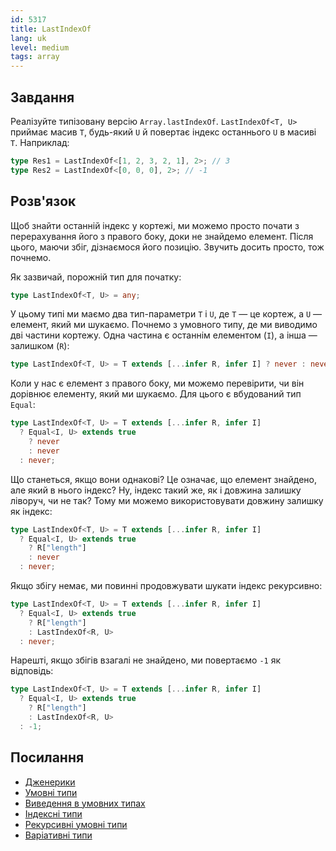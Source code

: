 ```yaml
---
id: 5317
title: LastIndexOf
lang: uk
level: medium
tags: array
---
```


## Завдання

Реалізуйте типізовану версію `Array.lastIndexOf`. `LastIndexOf<T, U>` приймає
масив `T`, будь-який `U` й повертає індекс останнього `U` в масиві `T`.
Наприклад:

```typescript
type Res1 = LastIndexOf<[1, 2, 3, 2, 1], 2>; // 3
type Res2 = LastIndexOf<[0, 0, 0], 2>; // -1
```

## Розв'язок

Щоб знайти останній індекс у кортежі, ми можемо просто почати з перерахування
його з правого боку, доки не знайдемо елемент. Після цього, маючи збіг,
дізнаємося його позицію. Звучить досить просто, тож почнемо.

Як зазвичай, порожній тип для початку:

```typescript
type LastIndexOf<T, U> = any;
```

У цьому типі ми маємо два тип-параметри `T` і `U`, де `T` — це кортеж, а `U` —
елемент, який ми шукаємо. Почнемо з умовного типу, де ми виводимо дві частини
кортежу. Одна частина є останнім елементом (`I`), а інша — залишком (`R`):

```typescript
type LastIndexOf<T, U> = T extends [...infer R, infer I] ? never : never;
```

Коли у нас є елемент з правого боку, ми можемо перевірити, чи він дорівнює
елементу, який ми шукаємо. Для цього є вбудований тип `Equal`:

```typescript
type LastIndexOf<T, U> = T extends [...infer R, infer I]
  ? Equal<I, U> extends true
    ? never
    : never
  : never;
```

Що станеться, якщо вони однакові? Це означає, що елемент знайдено, але який в
нього індекс? Ну, індекс такий же, як і довжина залишку ліворуч, чи не так? Тому
ми можемо використовувати довжину залишку як індекс:

```typescript
type LastIndexOf<T, U> = T extends [...infer R, infer I]
  ? Equal<I, U> extends true
    ? R["length"]
    : never
  : never;
```

Якщо збігу немає, ми повинні продовжувати шукати індекс рекурсивно:

```typescript
type LastIndexOf<T, U> = T extends [...infer R, infer I]
  ? Equal<I, U> extends true
    ? R["length"]
    : LastIndexOf<R, U>
  : never;
```

Нарешті, якщо збігів взагалі не знайдено, ми повертаємо `-1` як відповідь:

```typescript
type LastIndexOf<T, U> = T extends [...infer R, infer I]
  ? Equal<I, U> extends true
    ? R["length"]
    : LastIndexOf<R, U>
  : -1;
```

## Посилання

- [Дженерики](https://www.typescriptlang.org/docs/handbook/2/generics.html)
- [Умовні типи](https://www.typescriptlang.org/docs/handbook/2/conditional-types.html)
- [Виведення в умовних типах](https://www.typescriptlang.org/docs/handbook/2/conditional-types.html#inferring-within-conditional-types)
- [Індексні типи](https://www.typescriptlang.org/docs/handbook/2/indexed-access-types.html)
- [Рекурсивні умовні типи](https://www.typescriptlang.org/docs/handbook/release-notes/typescript-4-1.html#recursive-conditional-types)
- [Варіативні типи](https://www.typescriptlang.org/docs/handbook/release-notes/typescript-4-0.html#variadic-tuple-types)
